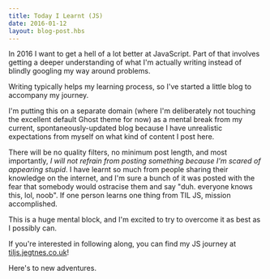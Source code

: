 ```yaml
---
title: Today I Learnt (JS)
date: 2016-01-12
layout: blog-post.hbs
---
```


In 2016 I want to get a hell of a lot better at JavaScript. Part of that involves getting a deeper understanding of what I'm actually writing instead of blindly googling my way around problems.

Writing typically helps my learning process, so I've started a little blog to accompany my journey.

I'm putting this on a separate domain (where I'm deliberately not touching the excellent default Ghost theme for now) as a mental break from my current, spontaneously-updated blog because I have unrealistic expectations from myself on what kind of content I post here.

There will be no quality filters, no minimum post length, and most importantly, _I will not refrain from posting something because I'm scared of appearing stupid_. I have learnt so much from people sharing their knowledge on the internet, and I'm sure a bunch of it was posted with the fear that somebody would ostracise them and say "duh. everyone knows this, lol, noob". If one person learns one thing from TIL JS, mission accomplished.

This is a huge mental block, and I'm excited to try to overcome it as best as I possibly can.

If you're interested in following along, you can find my JS journey at [tiljs.jegtnes.co.uk](http://tiljs.jegtnes.co.uk)!

Here's to new adventures.
